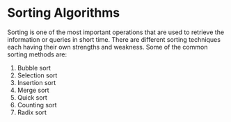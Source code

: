 # Sorting Algorithms

Sorting is one of the most important operations that are used to retrieve the information or queries in short time. There are different sorting techniques each having their own strengths and weakness. Some of the common sorting methods are:

1. Bubble sort
2. Selection sort
3. Insertion sort
4. Merge sort
5. Quick sort
6. Counting sort
7. Radix sort
